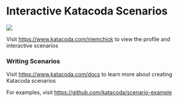 # Interactive Katacoda Scenarios

[![](http://shields.katacoda.com/katacoda/niemchick/count.svg)](https://www.katacoda.com/niemchick "Get your profile on Katacoda.com")

Visit https://www.katacoda.com/niemchick to view the profile and interactive scenarios

### Writing Scenarios
Visit https://www.katacoda.com/docs to learn more about creating Katacoda scenarios

For examples, visit https://github.com/katacoda/scenario-example
